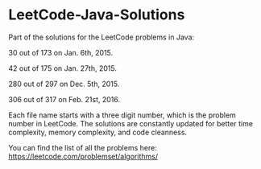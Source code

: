 LeetCode-Java-Solutions
=======================

Part of the solutions for the LeetCode problems in Java:

30 out of 173 on Jan. 6th, 2015.

42 out of 175 on Jan. 27th, 2015.

280 out of 297 on Dec. 5th, 2015.

306 out of 317 on Feb. 21st, 2016.

Each file name starts with a three digit number, which is the problem number in LeetCode. The solutions are constantly updated for better time complexity, memory complexity, and code cleanness.

You can find the list of all the problems here: https://leetcode.com/problemset/algorithms/

